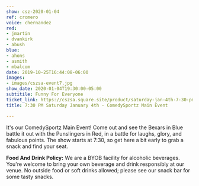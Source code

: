 ```yaml
---
show: csz-2020-01-04
ref: cromero
voice: chernandez
red:
- jmartin
- dvankirk
- abush
blue:
- ahons
- asmith
- mbalcom
date: 2019-10-25T16:44:08-06:00
images:
- images/cszsa-event7.jpg
show_date: 2020-01-04T19:30:00-05:00
subtitile: Funny For Everyone
ticket_link: https://cszsa.square.site/product/saturday-jan-4th-7-30-pm-comedysportz-main-event/153?cs=true
title: 7:30 PM Saturday January 4th - ComedySportz Main Event

---
```

It's our ComedySportz Main Event! Come out and see the Bexars in Blue battle it out with the Punslingers in Red, in a battle for laughs, glory, and fabulous points. The show starts at 7:30, so get here a bit early to grab a snack and find your seat.

**Food And Drink Policy:** We are a BYOB facility for alcoholic beverages. You're welcome to bring your own beverage and drink responsibly at our venue. No outside food or soft drinks allowed; please see our snack bar for some tasty snacks.